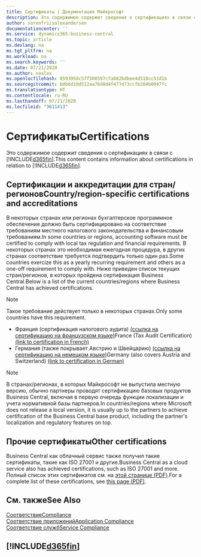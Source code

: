 ```yaml
---
title: Сертификаты | Документация Майкрософт
description: Это содержимое содержит сведения о сертификациях в связи с Business Central.
author: sorenfriisalexandersen
documentationcenter: ''
ms.service: dynamics365-business-central
ms.topic: article
ms.devlang: na
ms.tgt_pltfrm: na
ms.workload: na
ms.search.keywords: ''
ms.date: 07/21/2020
ms.author: soalex
ms.openlocfilehash: 8593958c57f508597cfa082bdbee4d518cc51d1b
ms.sourcegitcommit: bdb6d18d512aa76d8d4f477d73ccfb284b0047fc
ms.translationtype: HT
ms.contentlocale: ru-RU
ms.lasthandoff: 07/21/2020
ms.locfileid: "3611413"
---
```

# <a name="certifications"></a><span data-ttu-id="ff66b-103">Сертификаты</span><span class="sxs-lookup"><span data-stu-id="ff66b-103">Certifications</span></span>

<span data-ttu-id="ff66b-104">Это содержимое содержит сведения о сертификациях в связи с [!INCLUDE[d365fin](../includes/d365fin_md.md)].</span><span class="sxs-lookup"><span data-stu-id="ff66b-104">This content contains information about certifications in relation to [!INCLUDE[d365fin](../includes/d365fin_md.md)].</span></span>  

## <a name="countryregion-specific-certifications-and-accreditations"></a><span data-ttu-id="ff66b-105">Сертификации и аккредитации для стран/регионов</span><span class="sxs-lookup"><span data-stu-id="ff66b-105">Country/region-specific certifications and accreditations</span></span>

<span data-ttu-id="ff66b-106">В некоторых странах или регионах бухгалтерское программное обеспечение должно быть сертифицировано на соответствие требованиям местного налогового законодательства и финансовым требованиям.</span><span class="sxs-lookup"><span data-stu-id="ff66b-106">In some countries or regions, accounting software must be certified to comply with local tax regulation and financial requirements.</span></span> <span data-ttu-id="ff66b-107">В некоторых странах это необходимая ежегодная процедура, в других странах соответствие требуется подтвердить только один раз.</span><span class="sxs-lookup"><span data-stu-id="ff66b-107">Some countries exercize this as a yearly recurring requirement and others as a one-off requirement to comply with.</span></span> <span data-ttu-id="ff66b-108">Ниже приведен список текущих стран/регионов, в которых пройдена сертификация Business Central.</span><span class="sxs-lookup"><span data-stu-id="ff66b-108">Below is a list of the current countries/regions where Business Central has achieved certifications.</span></span>

> [!NOTE]
> <span data-ttu-id="ff66b-109">Такое требование действует только в некоторых странах.</span><span class="sxs-lookup"><span data-stu-id="ff66b-109">Only some countries have this requirement.</span></span>

- <span data-ttu-id="ff66b-110">Франция (сертификация налогового аудита) [(ссылка на сертификацию на французском языке)](https://certificates.infocert.org/certificates/CERTIF-07-181-R16.pdf)</span><span class="sxs-lookup"><span data-stu-id="ff66b-110">France (Tax Audit Certification) [(link to certification in French)](https://certificates.infocert.org/certificates/CERTIF-07-181-R16.pdf)</span></span>  
- <span data-ttu-id="ff66b-111">Германия (также покрывает Австрию и Швейцарию) [(ссылка на сертификацию на немецком языке)](https://www.bdo.de/de-de/themen/softwarebescheinungen/bdo/microsoft-dynamics-365-business-central)</span><span class="sxs-lookup"><span data-stu-id="ff66b-111">Germany (also covers Austria and Switzerland) [(link to certification in German)](https://www.bdo.de/de-de/themen/softwarebescheinungen/bdo/microsoft-dynamics-365-business-central)</span></span>  

> [!NOTE]  
> <span data-ttu-id="ff66b-112">В странах/регионах, в которых Майкрософт не выпустила местную версию, обычно партнеры проводят сертификацию базовых продуктов Business Central, включая в первую очередь функции локализации и учета нормативной базы партнеров.</span><span class="sxs-lookup"><span data-stu-id="ff66b-112">In countries/regions where Microsoft does not release a local version, it is usually up to the partners to achieve certification of the Business Central base product, including the partner's localization and regulatory features on top.</span></span>

## <a name="other-certifications"></a><span data-ttu-id="ff66b-113">Прочие сертификаты</span><span class="sxs-lookup"><span data-stu-id="ff66b-113">Other certifications</span></span>

<span data-ttu-id="ff66b-114">Business Central как облачный сервис также получил такие сертификаты, такие как ISO 27001 и другие.</span><span class="sxs-lookup"><span data-stu-id="ff66b-114">Business Central as a cloud service also has achieved certifications, such as ISO 27001 and more.</span></span> <span data-ttu-id="ff66b-115">Полный список этих сертификатов см. на [этой странице (PDF)](https://aka.ms/d365-compliance-list).</span><span class="sxs-lookup"><span data-stu-id="ff66b-115">For a complete list of these certifications, see [this page (PDF)](https://aka.ms/d365-compliance-list).</span></span>

## <a name="see-also"></a><span data-ttu-id="ff66b-116">См. также</span><span class="sxs-lookup"><span data-stu-id="ff66b-116">See Also</span></span>

[<span data-ttu-id="ff66b-117">Соответствие</span><span class="sxs-lookup"><span data-stu-id="ff66b-117">Compliance</span></span>](compliance-overview.md)  
[<span data-ttu-id="ff66b-118">Соответствие приложений</span><span class="sxs-lookup"><span data-stu-id="ff66b-118">Application Compliance</span></span>](compliance-application-compliance.md)  
[<span data-ttu-id="ff66b-119">Соответствие служб</span><span class="sxs-lookup"><span data-stu-id="ff66b-119">Service Compliance</span></span>](compliance-service-compliance.md)  

## [!INCLUDE[d365fin](../includes/free_trial_md.md)]  
